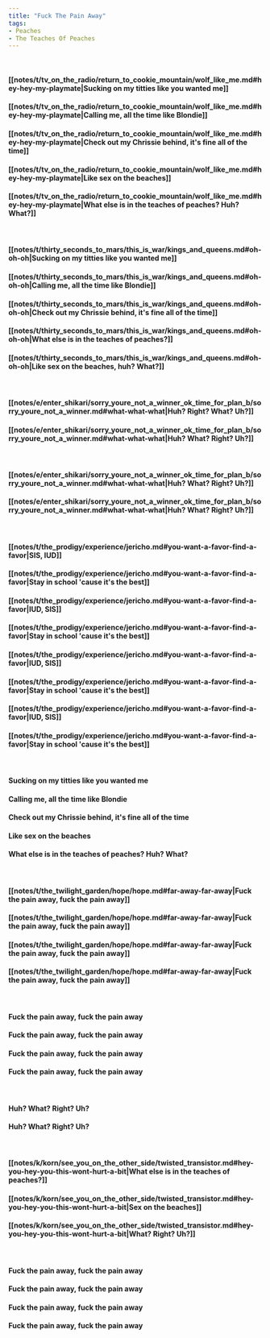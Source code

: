 ```yaml
---
title: "Fuck The Pain Away"
tags:
- Peaches
- The Teaches Of Peaches
---
```

&nbsp;
#### [[notes/t/tv_on_the_radio/return_to_cookie_mountain/wolf_like_me.md#hey-hey-my-playmate|Sucking on my titties like you wanted me]]
#### [[notes/t/tv_on_the_radio/return_to_cookie_mountain/wolf_like_me.md#hey-hey-my-playmate|Calling me, all the time like Blondie]]
#### [[notes/t/tv_on_the_radio/return_to_cookie_mountain/wolf_like_me.md#hey-hey-my-playmate|Check out my Chrissie behind, it's fine all of the time]]
#### [[notes/t/tv_on_the_radio/return_to_cookie_mountain/wolf_like_me.md#hey-hey-my-playmate|Like sex on the beaches]]
#### [[notes/t/tv_on_the_radio/return_to_cookie_mountain/wolf_like_me.md#hey-hey-my-playmate|What else is in the teaches of peaches? Huh? What?]]
&nbsp;
#### [[notes/t/thirty_seconds_to_mars/this_is_war/kings_and_queens.md#oh-oh-oh|Sucking on my titties like you wanted me]]
#### [[notes/t/thirty_seconds_to_mars/this_is_war/kings_and_queens.md#oh-oh-oh|Calling me, all the time like Blondie]]
#### [[notes/t/thirty_seconds_to_mars/this_is_war/kings_and_queens.md#oh-oh-oh|Check out my Chrissie behind, it's fine all of the time]]
#### [[notes/t/thirty_seconds_to_mars/this_is_war/kings_and_queens.md#oh-oh-oh|What else is in the teaches of peaches?]]
#### [[notes/t/thirty_seconds_to_mars/this_is_war/kings_and_queens.md#oh-oh-oh|Like sex on the beaches, huh? What?]]
&nbsp;
#### [[notes/e/enter_shikari/sorry_youre_not_a_winner_ok_time_for_plan_b/sorry_youre_not_a_winner.md#what-what-what|Huh? Right? What? Uh?]]
#### [[notes/e/enter_shikari/sorry_youre_not_a_winner_ok_time_for_plan_b/sorry_youre_not_a_winner.md#what-what-what|Huh? What? Right? Uh?]]
&nbsp;
#### [[notes/e/enter_shikari/sorry_youre_not_a_winner_ok_time_for_plan_b/sorry_youre_not_a_winner.md#what-what-what|Huh? What? Right? Uh?]]
#### [[notes/e/enter_shikari/sorry_youre_not_a_winner_ok_time_for_plan_b/sorry_youre_not_a_winner.md#what-what-what|Huh? What? Right? Uh?]]
&nbsp;
#### [[notes/t/the_prodigy/experience/jericho.md#you-want-a-favor-find-a-favor|SIS, IUD]]
#### [[notes/t/the_prodigy/experience/jericho.md#you-want-a-favor-find-a-favor|Stay in school 'cause it's the best]]
#### [[notes/t/the_prodigy/experience/jericho.md#you-want-a-favor-find-a-favor|IUD, SIS]]
#### [[notes/t/the_prodigy/experience/jericho.md#you-want-a-favor-find-a-favor|Stay in school 'cause it's the best]]
#### [[notes/t/the_prodigy/experience/jericho.md#you-want-a-favor-find-a-favor|IUD, SIS]]
#### [[notes/t/the_prodigy/experience/jericho.md#you-want-a-favor-find-a-favor|Stay in school 'cause it's the best]]
#### [[notes/t/the_prodigy/experience/jericho.md#you-want-a-favor-find-a-favor|IUD, SIS]]
#### [[notes/t/the_prodigy/experience/jericho.md#you-want-a-favor-find-a-favor|Stay in school 'cause it's the best]]
&nbsp;
#### Sucking on my titties like you wanted me
#### Calling me, all the time like Blondie
#### Check out my Chrissie behind, it's fine all of the time
#### Like sex on the beaches
#### What else is in the teaches of peaches? Huh? What?
&nbsp;
#### [[notes/t/the_twilight_garden/hope/hope.md#far-away-far-away|Fuck the pain away, fuck the pain away]]
#### [[notes/t/the_twilight_garden/hope/hope.md#far-away-far-away|Fuck the pain away, fuck the pain away]]
#### [[notes/t/the_twilight_garden/hope/hope.md#far-away-far-away|Fuck the pain away, fuck the pain away]]
#### [[notes/t/the_twilight_garden/hope/hope.md#far-away-far-away|Fuck the pain away, fuck the pain away]]
&nbsp;
#### Fuck the pain away, fuck the pain away
#### Fuck the pain away, fuck the pain away
#### Fuck the pain away, fuck the pain away
#### Fuck the pain away, fuck the pain away
&nbsp;
#### Huh? What? Right? Uh?
#### Huh? What? Right? Uh?
&nbsp;
#### [[notes/k/korn/see_you_on_the_other_side/twisted_transistor.md#hey-you-hey-you-this-wont-hurt-a-bit|What else is in the teaches of peaches?]]
#### [[notes/k/korn/see_you_on_the_other_side/twisted_transistor.md#hey-you-hey-you-this-wont-hurt-a-bit|Sex on the beaches]]
#### [[notes/k/korn/see_you_on_the_other_side/twisted_transistor.md#hey-you-hey-you-this-wont-hurt-a-bit|What? Right? Uh?]]
&nbsp;
#### Fuck the pain away, fuck the pain away
#### Fuck the pain away, fuck the pain away
#### Fuck the pain away, fuck the pain away
#### Fuck the pain away, fuck the pain away
